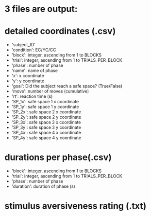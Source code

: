 # 3 files are output:

# detailed coordinates (.csv)
- 'subject_ID'
- 'condition': EC/YC/CC
- 'block': integer, ascending from 1 to BLOCKS
- 'trial': integer, ascending from 1 to TRIALS_PER_BLOCK
- 'phase': number of phase
- 'name': name of phase
- 'x': x coordinate
- 'y': y coordinate
- 'goal': Did the subject reach a safe space? (True/False)
- 'move': number of moves (cumulative)
- 'rt': reaction time (s)
- 'SP_1x': safe space 1 x coordinate
- 'SP_1y': safe space 1 y coordinate
- 'SP_2x': safe space 2 x coordinate
- 'SP_2y': safe space 2 y coordinate
- 'SP_3x': safe space 3 x coordinate
- 'SP_3y': safe space 3 y coordinate
- 'SP_4x': safe space 4 x coordinate
- 'SP_4y': safe space 4 y coordinate


# durations per phase(.csv)
- 'block': integer, ascending from 1 to BLOCKS
- 'trial': integer, ascending from 1 to TRIALS_PER_BLOCK
- 'phase': number of phase
- 'duration': duration of phase (s)


# stimulus aversiveness rating (.txt)